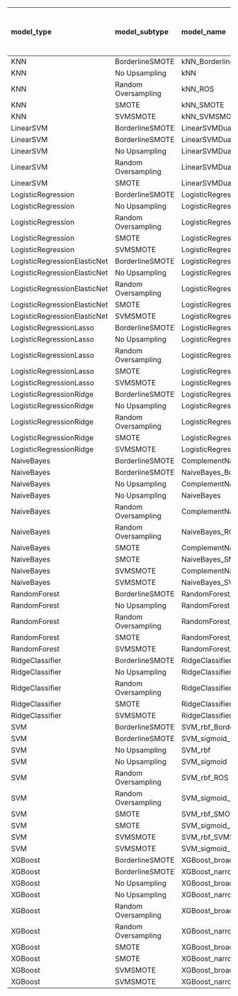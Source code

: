 | model_type                   | model_subtype       | model_name                                   |   title |   title and first paragraph |   title and 5 sentences |   title and 10 sentences |   title and first sentence each paragraph | raw text   |
|:-----------------------------|:--------------------|:---------------------------------------------|--------:|----------------------------:|------------------------:|-------------------------:|------------------------------------------:|:-----------|
| KNN                          | BorderlineSMOTE     | kNN_BorderlineSMOTE                          |   0.199 |                       0.229 |                   0.118 |                    0.41  |                                     0.367 | 0.425      |
| KNN                          | No Upsampling       | kNN                                          |   0.363 |                       0.319 |                   0.281 |                    0.482 |                                     0.272 | 0.523      |
| KNN                          | Random Oversampling | kNN_ROS                                      |   0.217 |                       0.319 |                   0.118 |                    0.527 |                                     0.378 | 0.468      |
| KNN                          | SMOTE               | kNN_SMOTE                                    |   0.285 |                       0.229 |                   0.118 |                    0.514 |                                     0.272 | 0.434      |
| KNN                          | SVMSMOTE            | kNN_SVMSMOTE                                 |   0.219 |                       0.454 |                   0.118 |                    0.432 |                                     0.469 | 0.523      |
| LinearSVM                    | BorderlineSMOTE     | LinearSVMDual_BorderlineSMOTE                |   0.338 |                       0.439 |                   0.408 |                    0.398 |                                     0.383 | 0.505      |
| LinearSVM                    | BorderlineSMOTE     | LinearSVMDual_SVMSMOTE                       |   0.356 |                       0.495 |                   0.41  |                    0.472 |                                     0.42  | 0.420      |
| LinearSVM                    | No Upsampling       | LinearSVMDual                                |   0.344 |                       0.482 |                   0.39  |                    0.437 |                                     0.379 | 0.500      |
| LinearSVM                    | Random Oversampling | LinearSVMDual_ROS                            |   0.338 |                       0.508 |                   0.371 |                    0.437 |                                     0.403 | 0.508      |
| LinearSVM                    | SMOTE               | LinearSVMDual_SMOTE                          |   0.345 |                       0.546 |                   0.433 |                    0.493 |                                     0.426 | 0.399      |
| LogisticRegression           | BorderlineSMOTE     | LogisticRegression_BorderlineSMOTE           |   0.349 |                       0.478 |                   0.376 |                    0.45  |                                     0.369 | 0.525      |
| LogisticRegression           | No Upsampling       | LogisticRegression                           |   0.348 |                       0.436 |                   0.385 |                    0.409 |                                     0.429 | 0.457      |
| LogisticRegression           | Random Oversampling | LogisticRegression_ROS                       |   0.348 |                       0.43  |                   0.395 |                    0.413 |                                     0.438 | 0.437      |
| LogisticRegression           | SMOTE               | LogisticRegression_SMOTE                     |   0.341 |                       0.389 |                   0.39  |                    0.384 |                                     0.433 | 0.427      |
| LogisticRegression           | SVMSMOTE            | LogisticRegression_SVMSMOTE                  |   0.36  |                       0.41  |                   0.382 |                    0.414 |                                     0.387 | 0.496      |
| LogisticRegressionElasticNet | BorderlineSMOTE     | LogisticRegressionElasticNet_BorderlineSMOTE |   0.382 |                       0.467 |                   0.354 |                    0.478 |                                     0.388 | 0.505      |
| LogisticRegressionElasticNet | No Upsampling       | LogisticRegressionElasticNet                 |   0.346 |                       0.449 |                   0.421 |                    0.403 |                                     0.436 | 0.451      |
| LogisticRegressionElasticNet | Random Oversampling | LogisticRegressionElasticNet_ROS             |   0.357 |                       0.442 |                   0.417 |                    0.413 |                                     0.44  | 0.464      |
| LogisticRegressionElasticNet | SMOTE               | LogisticRegressionElasticNet_SMOTE           |   0.387 |                       0.442 |                   0.401 |                    0.381 |                                     0.493 | 0.477      |
| LogisticRegressionElasticNet | SVMSMOTE            | LogisticRegressionElasticNet_SVMSMOTE        |   0.42  |                       0.45  |                   0.425 |                    0.387 |                                     0.463 | 0.418      |
| LogisticRegressionLasso      | BorderlineSMOTE     | LogisticRegressionLasso_BorderlineSMOTE      |   0.432 |                       0.528 |                   0.443 |                    0.404 |                                     0.481 | 0.447      |
| LogisticRegressionLasso      | No Upsampling       | LogisticRegressionLasso                      |   0.471 |                       0.542 |                   0.529 |                    0.415 |                                     0.402 | 0.393      |
| LogisticRegressionLasso      | Random Oversampling | LogisticRegressionLasso_ROS                  |   0.454 |                       0.524 |                   0.469 |                    0.426 |                                     0.426 | 0.371      |
| LogisticRegressionLasso      | SMOTE               | LogisticRegressionLasso_SMOTE                |   0.432 |                       0.501 |                   0.448 |                    0.486 |                                     0.5   | 0.440      |
| LogisticRegressionLasso      | SVMSMOTE            | LogisticRegressionLasso_SVMSMOTE             |   0.449 |                       0.5   |                   0.516 |                    0.418 |                                     0.438 | 0.552      |
| LogisticRegressionRidge      | BorderlineSMOTE     | LogisticRegressionRidgeDual_BorderlineSMOTE  |   0.378 |                       0.453 |                   0.379 |                    0.468 |                                     0.422 | 0.407      |
| LogisticRegressionRidge      | No Upsampling       | LogisticRegressionRidgeDual                  |   0.365 |                       0.496 |                   0.417 |                    0.505 |                                     0.434 | 0.488      |
| LogisticRegressionRidge      | Random Oversampling | LogisticRegressionRidgeDual_ROS              |   0.387 |                       0.506 |                   0.438 |                    0.439 |                                     0.46  | 0.508      |
| LogisticRegressionRidge      | SMOTE               | LogisticRegressionRidgeDual_SMOTE            |   0.34  |                       0.526 |                   0.408 |                    0.481 |                                     0.421 | 0.530      |
| LogisticRegressionRidge      | SVMSMOTE            | LogisticRegressionRidgeDual_SVMSMOTE         |   0.31  |                       0.518 |                   0.435 |                    0.382 |                                     0.359 | 0.560      |
| NaiveBayes                   | BorderlineSMOTE     | ComplementNaiveBayes_BorderlineSMOTE         |   0.394 |                       0.43  |                   0.444 |                    0.441 |                                     0.464 | 0.467      |
| NaiveBayes                   | BorderlineSMOTE     | NaiveBayes_BorderlineSMOTE                   |   0.392 |                       0.529 |                   0.453 |                    0.414 |                                     0.404 | 0.485      |
| NaiveBayes                   | No Upsampling       | ComplementNaiveBayes                         |   0.35  |                       0.431 |                   0.423 |                    0.371 |                                     0.414 | 0.478      |
| NaiveBayes                   | No Upsampling       | NaiveBayes                                   |   0.351 |                       0.426 |                   0.423 |                    0.418 |                                     0.4   | 0.419      |
| NaiveBayes                   | Random Oversampling | ComplementNaiveBayes_ROS                     |   0.351 |                       0.431 |                   0.418 |                    0.418 |                                     0.409 | 0.479      |
| NaiveBayes                   | Random Oversampling | NaiveBayes_ROS                               |   0.388 |                       0.468 |                   0.418 |                    0.421 |                                     0.391 | 0.396      |
| NaiveBayes                   | SMOTE               | ComplementNaiveBayes_SMOTE                   |   0.38  |                       0.466 |                   0.427 |                    0.423 |                                     0.535 | 0.482      |
| NaiveBayes                   | SMOTE               | NaiveBayes_SMOTE                             |   0.365 |                       0.482 |                   0.443 |                    0.444 |                                     0.423 | 0.495      |
| NaiveBayes                   | SVMSMOTE            | ComplementNaiveBayes_SVMSMOTE                |   0.351 |                       0.463 |                   0.423 |                    0.426 |                                     0.409 | 0.391      |
| NaiveBayes                   | SVMSMOTE            | NaiveBayes_SVMSMOTE                          |   0.351 |                       0.468 |                   0.391 |                    0.417 |                                     0.433 | 0.393      |
| RandomForest                 | BorderlineSMOTE     | RandomForest_BorderlineSMOTE                 |   0.462 |                       0.417 |                   0.46  |                    0.405 |                                     0.402 | 0.502      |
| RandomForest                 | No Upsampling       | RandomForest                                 |   0.42  |                       0.459 |                   0.357 |                    0.386 |                                     0.437 | 0.529      |
| RandomForest                 | Random Oversampling | RandomForest_ROS                             |   0.458 |                       0.547 |                   0.427 |                    0.541 |                                     0.434 | 0.430      |
| RandomForest                 | SMOTE               | RandomForest_SMOTE                           |   0.544 |                       0.409 |                   0.406 |                    0.449 |                                     0.403 | 0.427      |
| RandomForest                 | SVMSMOTE            | RandomForest_SVMSMOTE                        |   0.418 |                       0.435 |                   0.485 |                    0.35  |                                     0.358 | 0.539      |
| RidgeClassifier              | BorderlineSMOTE     | RidgeClassifier_BorderlineSMOTE              |   0.384 |                       0.5   |                   0.425 |                    0.434 |                                     0.382 | 0.407      |
| RidgeClassifier              | No Upsampling       | RidgeClassifier                              |   0.401 |                       0.502 |                   0.417 |                    0.407 |                                     0.403 | 0.398      |
| RidgeClassifier              | Random Oversampling | RidgeClassifier_ROS                          |   0.423 |                       0.463 |                   0.473 |                    0.463 |                                     0.403 | 0.416      |
| RidgeClassifier              | SMOTE               | RidgeClassifier_SMOTE                        |   0.375 |                       0.407 |                   0.458 |                    0.407 |                                     0.38  | 0.412      |
| RidgeClassifier              | SVMSMOTE            | RidgeClassifier_SVMSMOTE                     |   0.396 |                       0.432 |                   0.402 |                    0.344 |                                     0.39  | 0.418      |
| SVM                          | BorderlineSMOTE     | SVM_rbf_BorderlineSMOTE                      |   0.416 |                       0.444 |                   0.504 |                    0.414 |                                     0.367 | 0.544      |
| SVM                          | BorderlineSMOTE     | SVM_sigmoid_BorderlineSMOTE                  |   0.366 |                       0.414 |                   0.412 |                    0.573 |                                     0.406 | 0.462      |
| SVM                          | No Upsampling       | SVM_rbf                                      |   0.397 |                       0.512 |                   0.481 |                    0.561 |                                     0.431 | **0.655**  |
| SVM                          | No Upsampling       | SVM_sigmoid                                  |   0.402 |                       0.419 |                   0.543 |                    0.51  |                                     0.395 | 0.410      |
| SVM                          | Random Oversampling | SVM_rbf_ROS                                  |   0.377 |                       0.522 |                   0.394 |                    0.538 |                                     0.269 | 0.537      |
| SVM                          | Random Oversampling | SVM_sigmoid_ROS                              |   0.403 |                       0.411 |                   0.489 |                    0.502 |                                     0.34  | 0.416      |
| SVM                          | SMOTE               | SVM_rbf_SMOTE                                |   0.371 |                       0.448 |                   0.452 |                    0.435 |                                     0.407 | 0.536      |
| SVM                          | SMOTE               | SVM_sigmoid_SMOTE                            |   0.424 |                       0.518 |                   0.477 |                    0.609 |                                     0.401 | 0.416      |
| SVM                          | SVMSMOTE            | SVM_rbf_SVMSMOTE                             |   0.382 |                       0.472 |                   0.471 |                    0.502 |                                     0.455 | 0.617      |
| SVM                          | SVMSMOTE            | SVM_sigmoid_SVMSMOTE                         |   0.4   |                       0.419 |                   0.439 |                    0.523 |                                     0.372 | 0.476      |
| XGBoost                      | BorderlineSMOTE     | XGBoost_broad_BorderlineSMOTE                |   0.385 |                       0.382 |                   0.395 |                    0.42  |                                     0.354 | 0.520      |
| XGBoost                      | BorderlineSMOTE     | XGBoost_narrow_BorderlineSMOTE               |   0.338 |                       0.359 |                   0.398 |                    0.413 |                                     0.349 | 0.460      |
| XGBoost                      | No Upsampling       | XGBoost_broad                                |   0.41  |                       0.427 |                   0.433 |                    0.276 |                                     0.491 | 0.410      |
| XGBoost                      | No Upsampling       | XGBoost_narrow                               |   0.338 |                       0.372 |                   0.459 |                    0.342 |                                     0.373 | 0.425      |
| XGBoost                      | Random Oversampling | XGBoost_broad_ROS                            |   0.293 |                       0.448 |                   0.455 |                    0.363 |                                     0.431 | 0.456      |
| XGBoost                      | Random Oversampling | XGBoost_narrow_ROS                           |   0.294 |                       0.351 |                   0.403 |                    0.337 |                                     0.334 | 0.444      |
| XGBoost                      | SMOTE               | XGBoost_broad_SMOTE                          |   0.452 |                       0.338 |                   0.449 |                    0.396 |                                     0.364 | 0.481      |
| XGBoost                      | SMOTE               | XGBoost_narrow_SMOTE                         |   0.403 |                       0.415 |                   0.392 |                    0.291 |                                     0.347 | 0.399      |
| XGBoost                      | SVMSMOTE            | XGBoost_broad_SVMSMOTE                       |   0.392 |                       0.474 |                   0.413 |                    0.38  |                                     0.392 | 0.447      |
| XGBoost                      | SVMSMOTE            | XGBoost_narrow_SVMSMOTE                      |   0.364 |                       0.361 |                   0.413 |                    0.387 |                                     0.422 | 0.495      |